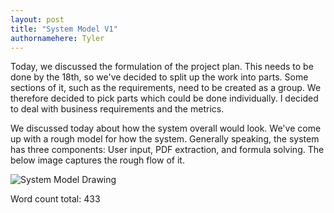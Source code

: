 ```yaml
---
layout: post
title: "System Model V1"
authornamehere: Tyler
---
```


Today, we discussed the formulation of the project plan. This needs to be done by the 18th, so we've decided to split up the work into parts. Some sections of it, such as the requirements, need to be created as a group. We therefore decided to pick parts which could be done individually. I decided to deal with business requirements and the metrics.

We discussed today about how the system overall would look. We've come up with a rough model for how the system. Generally speaking, the system has three components: User input, PDF extraction, and formula solving. The below image captures the rough flow of it.

![System Model Drawing](https://github.com/raiffas/FormulaCalculator/tree/gh-pages/_posts/Tyler/images/System_Model_V1.jpg)

Word count total: 433
